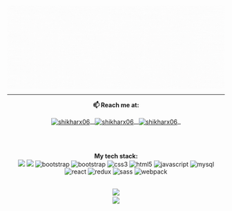 <img src="https://github.com/shikharx06/shikharx06/blob/master/mygif.gif" align="center" alt="my profile">
<div align="center">

---

**📫 Reach me at:**<br>

   <a href="mailto:shikharswat64@gmail.com" target="blank"><img align="center" src="https://cdn.jsdelivr.net/npm/simple-icons@3.0.1/icons/gmail.svg" alt="shikharx06" height="30" width="30" /> &nbsp; </a>
   <a href="https://linkedin.com/in/shikharx06" target="blank"><img align="center" src="https://cdn.jsdelivr.net/npm/simple-icons@3.0.1/icons/linkedin.svg" alt="shikharx06" height="30" width="30"/> &nbsp; </a>
   <a href="https://github.com/shikharx06" target="blank"><img align="center" src="https://cdn.jsdelivr.net/npm/simple-icons@3.0.1/icons/github.svg" alt="shikharx06" height="30" width="30" /> &nbsp; </a>

</div>
<br><br>
<div align="center">
   
**My tech stack:**<br>
   <img height="50" src="https://www.vectorlogo.zone/logos/python/python-ar21.svg">
   <img height="50" src="https://www.vectorlogo.zone/logos/archlinux/archlinux-icon.svg">
   <img src="https://devicons.github.io/devicon/devicon.git/icons/cplusplus/cplusplus-plain.svg" alt="bootstrap" width="40" height="40"/>
   <img src="https://devicons.github.io/devicon/devicon.git/icons/bootstrap/bootstrap-plain.svg" alt="bootstrap" width="40" height="40"/>
   <img src="https://devicons.github.io/devicon/devicon.git/icons/css3/css3-original-wordmark.svg" alt="css3" width="40" height="40"/>
   <img src="https://devicons.github.io/devicon/devicon.git/icons/html5/html5-original-wordmark.svg" alt="html5" width="40" height="40"/> 
   <img src="https://devicons.github.io/devicon/devicon.git/icons/javascript/javascript-original.svg" alt="javascript" width="40" height="40"/> 
   <img src="https://devicons.github.io/devicon/devicon.git/icons/mysql/mysql-original-wordmark.svg" alt="mysql" width="40" height="40"/> 
   <img src="https://devicons.github.io/devicon/devicon.git/icons/react/react-original-wordmark.svg" alt="react" width="40" height="40"/> 
   <img src="https://devicons.github.io/devicon/devicon.git/icons/redux/redux-original.svg" alt="redux" width="40" height="40"/> 
   <img src="https://devicons.github.io/devicon/devicon.git/icons/sass/sass-original.svg" alt="sass" width="40" height="40"/> 
   <img src="https://devicons.github.io/devicon/devicon.git/icons/webpack/webpack-original.svg" alt="webpack" width="40" height="40"/>    
</div>
<br>
<div align="center">
  <a href="https://github.com/shikharx06">
    <img src="https://github-readme-stats.vercel.app/api?username=shikharx06&show_icons=true&count_private=true&title_color=fff&icon_color=2ef082&text_color=9f9f9f&bg_color=151515" />
  </a>
  <br>
  <a href="https://github.com/shikharx06">
    <img src="https://github-readme-stats.vercel.app/api/top-langs/?username=shikharx06&show_icons=true&count_private=true&title_color=fff&icon_color=f9f9f9&text_color=9f9f9f&bg_color=151515" />
  </a>
</div>
